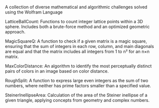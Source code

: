 A collection of diverse mathematical and algorithmic challenges solved using the Wolfram Language

LatticeBallCount: Functions to count integer lattice points within a 3D sphere. Includes both a brute-force method and an optimized geometric approach.

MagicSquareQ: A function to check if a given matrix is a magic square, ensuring that the sum of integers in each row, column, and main diagonals are equal and that the matrix includes all integers from 1 to n² for an n×n matrix.

MaxColorDistance: An algorithm to identify the most perceptually distinct pairs of colors in an image based on color distance.

RoughSplit: A function to express large even integers as the sum of two numbers, where neither has prime factors smaller than a specified value.

SteinerInellipseArea: Calculation of the area of the Steiner inellipse of a given triangle, applying concepts from geometry and complex numbers.
